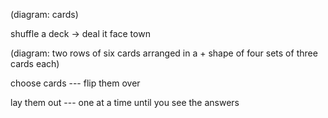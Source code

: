 
(diagram: cards)

shuffle a deck -\> deal it face town

(diagram: two rows of six cards arranged in a + shape of four sets of three cards each)

choose cards --- flip them over

lay them out --- one at a time until you see the answers